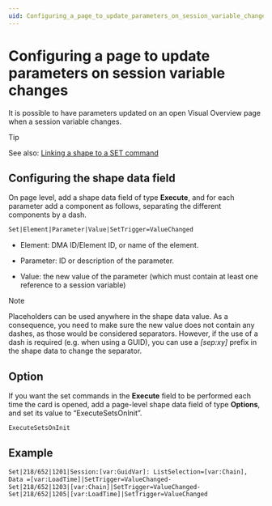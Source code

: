 ```yaml
---
uid: Configuring_a_page_to_update_parameters_on_session_variable_changes
---
```


# Configuring a page to update parameters on session variable changes

It is possible to have parameters updated on an open Visual Overview page when a session variable changes.

> [!TIP]
> See also:
> [Linking a shape to a SET command](xref:Linking_a_shape_to_a_SET_command)

## Configuring the shape data field

On page level, add a shape data field of type **Execute**, and for each parameter add a component as follows, separating the different components by a dash.

```txt
Set|Element|Parameter|Value|SetTrigger=ValueChanged
```

- Element: DMA ID/Element ID, or name of the element.

- Parameter: ID or description of the parameter.

- Value: the new value of the parameter (which must contain at least one reference to a session variable)

> [!NOTE]
> Placeholders can be used anywhere in the shape data value. As a consequence, you need to make sure the new value does not contain any dashes, as those would be considered separators. However, if the use of a dash is required (e.g. when using a GUID), you can use a *\[sep:xy\]* prefix in the shape data to change the separator.

## Option

If you want the set commands in the **Execute** field to be performed each time the card is opened, add a page-level shape data field of type **Options**, and set its value to “ExecuteSetsOnInit”.

```txt
ExecuteSetsOnInit
```

## Example

```txt
Set|218/652|1201|Session:[var:GuidVar]: ListSelection=[var:Chain],
Data =[var:LoadTime]|SetTrigger=ValueChanged-
Set|218/652|1203|[var:Chain]|SetTrigger=ValueChanged-
Set|218/652|1205|[var:LoadTime]|SetTrigger=ValueChanged
```
